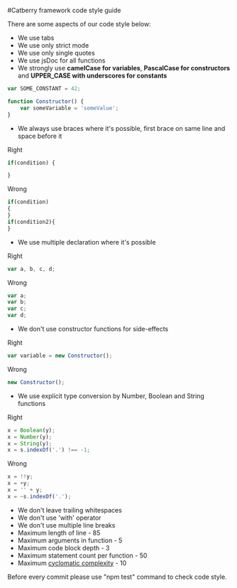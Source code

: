 #Catberry framework code style guide

There are some aspects of our code style below:

 * We use tabs
 * We use only strict mode
 * We use only single quotes
 * We use jsDoc for all functions
 * We strongly use **camelCase for variables**, **PascalCase for constructors** and **UPPER_CASE with underscores for constants**
```javascript
var SOME_CONSTANT = 42;

function Constructor() {
    var someVariable = 'someValue';
}
```
 * We always use braces where it's possible, first brace on same line and space before it

Right
```javascript
if(condition) {

}
```
Wrong
```javascript
if(condition)
{
}
if(condition2){
}
```
 * We use multiple declaration where it's possible

Right
```javascript
var a, b, c, d;
```
Wrong
```javascript
var a;
var b;
var c;
var d;
```
 * We don't use constructor functions for side-effects

Right
```javascript
var variable = new Constructor();
```
Wrong
```javascript
new Constructor();
```
 * We use explicit type conversion by Number, Boolean and String functions

Right
```javascript
x = Boolean(y);
x = Number(y);
x = String(y);
x = s.indexOf('.') !== -1;
```
Wrong
```javascript
x = !!y;
x = +y;
x = '' + y;
x = ~s.indexOf('.');
```
 * We don't leave trailing whitespaces
 * We don't use 'with' operator
 * We don't use multiple line breaks
 * Maximum length of line  - 85
 * Maximum arguments in function - 5
 * Maximum code block depth - 3
 * Maximum statement count per function - 50
 * Maximum [cyclomatic complexity](http://en.wikipedia.org/wiki/Cyclomatic_complexity) - 10

Before every commit please use "npm test" command to check code style.